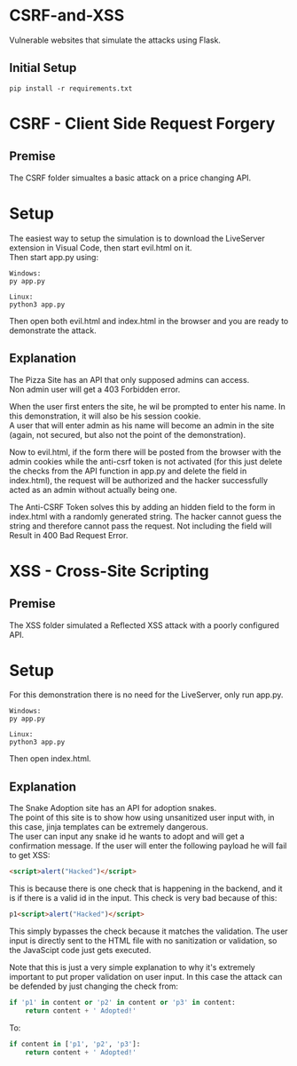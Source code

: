 # CSRF-and-XSS
Vulnerable websites that simulate the attacks using Flask.

## Initial Setup
```console
pip install -r requirements.txt
```
# CSRF - Client Side Request Forgery

## Premise
The CSRF folder simualtes a basic attack on a price changing API.

# Setup
The easiest way to setup the simulation is to download the LiveServer extension in Visual Code, then start evil.html on it.   
Then start app.py using:
```console
Windows:
py app.py

Linux:
python3 app.py
```
Then open both evil.html and index.html in the browser and you are ready to demonstrate the attack.

## Explanation
The Pizza Site has an API that only supposed admins can access.   
Non admin user will get a 403 Forbidden error.   
   
When the user first enters the site, he wil be prompted to enter his name. In this demonstration, it will also be his session cookie.   
A user that will enter admin as his name will become an admin in the site (again, not secured, but also not the point of the demonstration).   
   
Now to evil.html, if the form there will be posted from the browser with the admin cookies while the anti-csrf token is not activated (for this just delete the checks from the API function in app.py and delete the field in index.html), the request will be authorized and the hacker successfully acted as an admin without actually being one.   
   
The Anti-CSRF Token solves this by adding an hidden field to the form in index.html with a randomly generated string. The hacker cannot guess the string and therefore cannot pass the request. Not including the field will Result in 400 Bad Request Error.

# XSS - Cross-Site Scripting

## Premise 
The XSS folder simulated a Reflected XSS attack with a poorly configured API.

# Setup
For this demonstration there is no need for the LiveServer, only run app.py.   
```console
Windows:
py app.py

Linux:
python3 app.py
```
Then open index.html.

## Explanation
The Snake Adoption site has an API for adoption snakes.   
The point of this site is to show how using unsanitized user input with, in this case, jinja templates can be extremely dangerous.   
The user can input any snake id he wants to adopt and will get a confirmation message.
If the user will enter the following payload he will fail to get XSS:
```html
<script>alert("Hacked")</script>
```
This is because there is one check that is happening in the backend, and it is if there is a valid id in the input. This check is very bad because of this:
```html
p1<script>alert("Hacked")</script>
```
This simply bypasses the check because it matches the validation. The user input is directly sent to the HTML file with no sanitization or validation, so the JavaScipt code just gets executed.

Note that this is just a very simple explanation to why it's extremely important to put proper validation on user input. In this case the attack can be defended by just changing the check from:
```py
if 'p1' in content or 'p2' in content or 'p3' in content:
    return content + ' Adopted!'
```
To:
```py
if content in ['p1', 'p2', 'p3']:
    return content + ' Adopted!'
```


